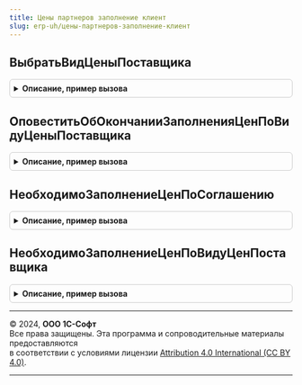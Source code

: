 ```yaml
---
title: Цены партнеров заполнение клиент
slug: erp-uh/цены-партнеров-заполнение-клиент
---
```



## ВыбратьВидЦеныПоставщика
<details style="margin: 1em 0; padding: 0.5em; border: 1px solid #ccc; border-radius: 6px;">

<summary style="font-weight: bold; cursor: pointer;">Описание, пример вызова</summary>

```bsl

// Процедура для выбора условия цен поставщика из формы выбора.
//
// Параметры:
//	ОписаниеОповещения - ОписаниеОповещения -
//	Партнер - СправочникСсылка.Партнеры - партнер, для которого выберите условия цен поставщиков.
//	ЦенаВключаетНДС - Булево, Неопределено - Отбор по виду цены, Неопределено - отбор отсутствует.
//
Процедура ВыбратьВидЦеныПоставщика(ОписаниеОповещения, Партнер, ЦенаВключаетНДС = Неопределено) Экспорт
```

Пример вызова
```bsl
ЦеныПартнеровЗаполнениеКлиент.ВыбратьВидЦеныПоставщика(ОписаниеОповещения, Партнер, ЦенаВключаетНДС);
```
</details>

## ОповеститьОбОкончанииЗаполненияЦенПоВидуЦеныПоставщика
<details style="margin: 1em 0; padding: 0.5em; border: 1px solid #ccc; border-radius: 6px;">

<summary style="font-weight: bold; cursor: pointer;">Описание, пример вызова</summary>

```bsl

// Показывает оповещение пользователя об окончании заполнения цен по условию цен поставщика.
//
// Параметры:
//  ЦеныРассчитаны    - Булево - Признак успешного расчета цен хотя бы в одной строке.
//  ВидЦеныПоставщика - СправочникСсылка.ВидыЦенПоставщиков - Вид цены поставщика, по которому осуществлялось заполнение
//                                                            цен.
//
Процедура ОповеститьОбОкончанииЗаполненияЦенПоВидуЦеныПоставщика(ЦеныРассчитаны, ВидЦеныПоставщика) Экспорт
```

Пример вызова
```bsl
ЦеныПартнеровЗаполнениеКлиент.ОповеститьОбОкончанииЗаполненияЦенПоВидуЦеныПоставщика(ЦеныРассчитаны, ВидЦеныПоставщика) 
```
</details>

## НеобходимоЗаполнениеЦенПоСоглашению
<details style="margin: 1em 0; padding: 0.5em; border: 1px solid #ccc; border-radius: 6px;">

<summary style="font-weight: bold; cursor: pointer;">Описание, пример вызова</summary>

```bsl

// Проверяет заполненность реквизитов, необходимых для заполнения цен в документе по соглашению с поставщиком.
//
// Параметры:
//  Документ                    - ДокументОбъект - документ, для которого выполняются проверки
//  ИмяТабличнойЧасти           - Строка - имя табличной части, в которой необходимо осуществить проверку
//  ПредставлениеТабличнойЧасти - Строка - представление табличной части для информирования пользователя.
//
// Возвращаемое значение:
//  Булево - Ложь, если необходимые данные не заполнены.
//
Функция НеобходимоЗаполнениеЦенПоСоглашению(Документ, ИмяТабличнойЧасти, ПредставлениеТабличнойЧасти) Экспорт
```

Пример вызова
```bsl
Результат = ЦеныПартнеровЗаполнениеКлиент.НеобходимоЗаполнениеЦенПоСоглашению(Документ, ИмяТабличнойЧасти, ПредставлениеТабличнойЧасти) 
```
</details>

## НеобходимоЗаполнениеЦенПоВидуЦенПоставщика
<details style="margin: 1em 0; padding: 0.5em; border: 1px solid #ccc; border-radius: 6px;">

<summary style="font-weight: bold; cursor: pointer;">Описание, пример вызова</summary>

```bsl

// Проверяет заполненность реквизитов, необходимых для заполнения цен в документе по условию цен поставщика.
//
// Параметры:
//  Документ                    - ДокументОбъект - документ, для которого выполняются проверки
//  ИмяТабличнойЧасти           - Строка - имя табличной части, в которой необходимо осуществить проверку
//  ПредставлениеТабличнойЧасти - Строка - представление табличной части для информирования пользователя.
//
// Возвращаемое значение:
//  Булево - Ложь, если необходимые данные не заполнены.
//
Функция НеобходимоЗаполнениеЦенПоВидуЦенПоставщика(Документ, ИмяТабличнойЧасти, ПредставлениеТабличнойЧасти) Экспорт
```

Пример вызова
```bsl
Результат = ЦеныПартнеровЗаполнениеКлиент.НеобходимоЗаполнениеЦенПоВидуЦенПоставщика(Документ, ИмяТабличнойЧасти, ПредставлениеТабличнойЧасти) 
```
</details>

---

© 2024, **ООО 1С-Софт**  
Все права защищены. Эта программа и сопроводительные материалы предоставляются  
в соответствии с условиями лицензии [Attribution 4.0 International (CC BY 4.0)](https://creativecommons.org/licenses/by/4.0/legalcode).

---
